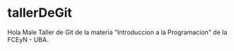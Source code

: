 # tallerDeGit
Hola Male
Taller de Git de la materia "Introduccion a la Programacion" de la FCEyN - UBA.
